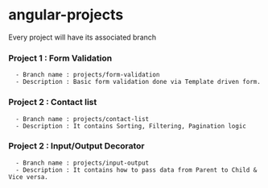 # angular-projects
Every project will have its associated branch

### Project 1 : Form Validation
```
  - Branch name : projects/form-validation
  - Description : Basic form validation done via Template driven form.
```

### Project 2 : Contact list
```
  - Branch name : projects/contact-list
  - Description : It contains Sorting, Filtering, Pagination logic
```

### Project 2 : Input/Output Decorator
```
  - Branch name : projects/input-output
  - Description : It contains how to pass data from Parent to Child & Vice versa.
```
